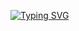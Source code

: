 [![Typing SVG](https://readme-typing-svg.demolab.com?font=Fira+Code&pause=1000&color=F7C1A8&center=true&vCenter=true&width=435&lines=%E3%81%93%E3%82%93%E3%81%AB%E3%81%A1%E3%81%AF%EF%BC%81;%E3%82%BD%E3%83%95%E3%83%88%E3%82%A6%E3%82%A8%E3%82%A2%E3%83%86%E3%82%B9%E3%82%BF%E3%83%BC%E3%81%A7%E3%81%82%E3%82%8B%E5%AE%9D%E7%8E%89%E3%81%A8%E7%94%B3%E3%81%97%E3%81%BE%E3%81%99%E3%80%82;%E3%81%93%E3%82%8C%E3%81%8B%E3%82%89%E3%80%81%E3%82%88%E3%82%8D%E3%81%97%E3%81%8F%E3%81%AD%EF%BD%9E)](https://git.io/typing-svg)
